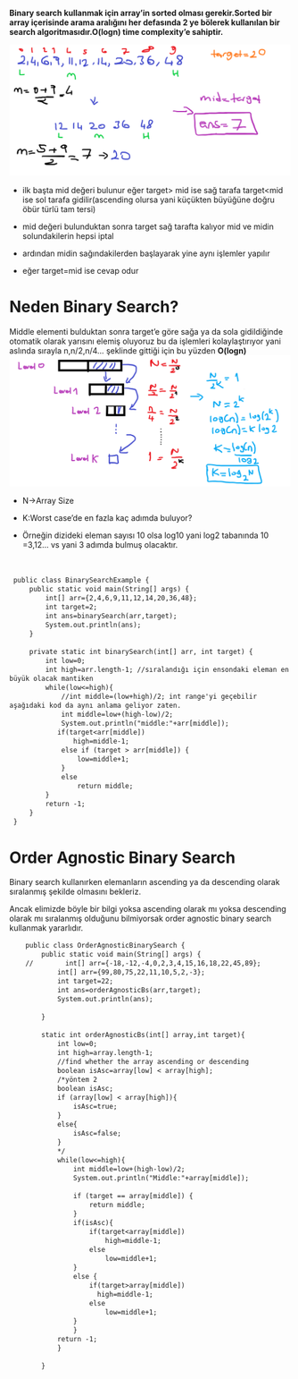 **Binary search kullanmak için array’in sorted olması gerekir.Sorted bir array içerisinde arama aralığını her defasında 2 ye bölerek kullanılan bir search algoritmasıdır.O(logn) time complexity’e sahiptir.**

![photo1](https://github.com/alpersener/binarySearchExamples/blob/master/photo1.png)

*   ilk başta mid değeri bulunur eğer target> mid ise sağ tarafa target<mid ise sol tarafa gidilir(ascending olursa yani küçükten büyüğüne doğru öbür türlü tam tersi)

*   mid değeri bulunduktan sonra target sağ tarafta kalıyor mid ve midin solundakilerin hepsi iptal

*   ardından midin sağındakilerden başlayarak yine aynı işlemler yapılır

*   eğer target=mid ise cevap odur

Neden Binary Search?
====================

Middle elementi bulduktan sonra target’e göre sağa ya da sola gidildiğinde otomatik olarak yarısını elemiş oluyoruz bu da işlemleri kolaylaştırıyor yani aslında sırayla n,n/2,n/4… şeklinde gittiği için bu yüzden **O(logn)**
![photo2](https://github.com/alpersener/binarySearchExamples/blob/master/photo2.png)



*   N→Array Size

*   K:Worst case’de en fazla kaç adımda buluyor?

*   Örneğin dizideki eleman sayısı 10 olsa log10 yani log2 tabanında 10 =3,12… vs yani 3 adımda bulmuş olacaktır.


   ```


    public class BinarySearchExample {
        public static void main(String[] args) {
            int[] arr={2,4,6,9,11,12,14,20,36,48};
            int target=2;
            int ans=binarySearch(arr,target);
            System.out.println(ans);
        }
    
        private static int binarySearch(int[] arr, int target) {
            int low=0;
            int high=arr.length-1; //sıralandığı için ensondaki eleman en büyük olacak mantiken
            while(low<=high){
                //int middle=(low+high)/2; int range'yi geçebilir aşağıdaki kod da aynı anlama geliyor zaten.
                int middle=low+(high-low)/2;
                System.out.println("middle:"+arr[middle]);
               if(target<arr[middle])
                   high=middle-1;
                else if (target > arr[middle]) {
                    low=middle+1;
                }
                else
                    return middle;
            }
            return -1;
        }
    }
```


Order Agnostic Binary Search
============================

Binary search kullanırken elemanların ascending ya da descending olarak sıralanmış şekilde olmasını bekleriz.

Ancak elimizde böyle bir bilgi yoksa ascending olarak mı yoksa descending olarak mı sıralanmış olduğunu bilmiyorsak order agnostic binary search kullanmak yararlıdır.

```
    public class OrderAgnosticBinarySearch {
        public static void main(String[] args) {
    //        int[] arr={-18,-12,-4,0,2,3,4,15,16,18,22,45,89};
            int[] arr={99,80,75,22,11,10,5,2,-3};
            int target=22;
            int ans=orderAgnosticBs(arr,target);
            System.out.println(ans);
    
        }
    
        static int orderAgnosticBs(int[] array,int target){
            int low=0;
            int high=array.length-1;
            //find whether the array ascending or descending
            boolean isAsc=array[low] < array[high];
            /*yöntem 2
            boolean isAsc;
            if (array[low] < array[high]){
                isAsc=true;
            }
            else{
                isAsc=false;
            }
            */
            while(low<=high){
                int middle=low+(high-low)/2;
                System.out.println("Middle:"+array[middle]);
    
                if (target == array[middle]) {
                    return middle;
                }
                if(isAsc){
                    if(target<array[middle])
                        high=middle-1;
                    else
                        low=middle+1;
                }
                else {
                    if(target>array[middle])
                      high=middle-1;
                    else
                        low=middle+1;
                }
                }
            return -1;
            }
    
        }
```
